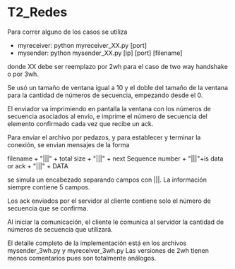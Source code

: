 # T2_Redes
Para correr alguno de los casos se utiliza

- myreceiver: python myreceiver_XX.py [port]
- mysender: python mysender_XX.py [ip] [port] [filename]

donde XX debe ser reemplazo por 2wh para el caso de two way handshake o por 3wh.


Se usó un tamaño de ventana igual a 10 y el doble del tamaño de la ventana para la cantidad 
de números de secuencia, empezando desde el 0.

El enviador va imprimiendo en pantalla la ventana con los números de secuencia asociados 
al envío, e imprime el número de secuencia del elemento confirmado cada vez que recibe un ack. 

Para enviar el archivo por pedazos, y para establecer y terminar la conexión, se envian mensajes 
de la forma

filename + "|||" + total size + "|||" + next Sequence number + "|||"+is data or ack + "|||" + DATA

se simula un encabezado separando campos con |||. La información siempre contiene 5 campos.


Los ack enviados por el servidor al cliente contiene solo el número de secuencia que se confirma.


Al iniciar la comunicación, el cliente le comunica al servidor la cantidad de números de secuencia
que utilizará.

El detalle completo de la implementación está en los archivos mysender_3wh.py y myreceiver_3wh.py
Las versiones de 2wh tienen menos comentarios pues son totalmente análogos.
